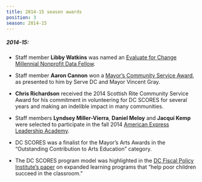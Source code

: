 ```yaml
---
title: 2014-15 season awards
position: 3
season: 2014-15
---
```


##### **2014-15:**

- Staff member **Libby Watkins** was named an <a href="http://bit.ly/1CZtJjd" target="_blank">Evaluate for Change Millennial Nonprofit Data Fellow</a>.

- Staff member **Aaron Cannon** won a <a href="https://serve.dc.gov/page/mayors-community-service-award" target="_blank">Mayor’s Community Service Award</a>, as presented to him by Serve DC and Mayor Vincent Gray.

- **Chris Richardson** received the 2014 Scottish Rite Community Service Award for his commitment in volunteering for DC SCORES for several years and making an indelible impact in many communities.

- Staff members **Lyndsey Miller-Vierra**, **Daniel Meloy** and **Jacqui Kemp** were selected to participate in the fall 2014 <a href="http://about.americanexpress.com/csr/nla.aspx" target="_blank">American Express Leadership Academy</a>.

- DC SCORES was a finalist for the Mayor’s Arts Awards in the “Outstanding Contribution to Arts Education” category.

- The DC SCORES program model was highlighted in the <a href="http://www.dcfpi.org/wp-content/uploads/2014/07/Issue-Brief-6-Expanded-Learning.pdf" target="_blank">DC Fiscal Policy Institute’s paper</a> on expanded learning programs that “help poor children succeed in the classroom.”